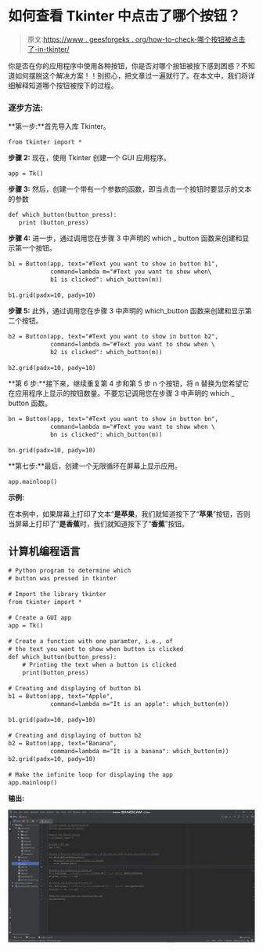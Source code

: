 # 如何查看 Tkinter 中点击了哪个按钮？

> 原文:[https://www . geesforgeks . org/how-to-check-哪个按钮被点击了-in-tkinter/](https://www.geeksforgeeks.org/how-to-check-which-button-was-clicked-in-tkinter/)

你是否在你的应用程序中使用各种按钮，你是否对哪个按钮被按下感到困惑？不知道如何摆脱这个解决方案！！别担心，把文章过一遍就行了。在本文中，我们将详细解释知道哪个按钮被按下的过程。

### 逐步方法:

**第一步:**首先导入库 Tkinter。

```
from tkinter import *
```

**步骤 2:** 现在，使用 Tkinter 创建一个 GUI 应用程序。

```
app = Tk()
```

**步骤 3:** 然后，创建一个带有一个参数的函数，即当点击一个按钮时要显示的文本的参数

```
def which_button(button_press):
   print (button_press)
```

**步骤 4:** 进一步，通过调用您在步骤 3 中声明的 which _ button 函数来创建和显示第一个按钮。

```
b1 = Button(app, text="#Text you want to show in button b1",
            command=lambda m="#Text you want to show when\
            b1 is clicked": which_button(m))

b1.grid(padx=10, pady=10)
```

**步骤 5:** 此外，通过调用您在步骤 3 中声明的 which_button 函数来创建和显示第二个按钮。

```
b2 = Button(app, text="#Text you want to show in button b2",
            command=lambda m="#Text you want to show when \
            b2 is clicked": which_button(m))

b2.grid(padx=10, pady=10)
```

**第 6 步:**接下来，继续重复第 4 步和第 5 步 n 个按钮，将 n 替换为您希望它在应用程序上显示的按钮数量。不要忘记调用您在步骤 3 中声明的 which _ button 函数。

```
bn = Button(app, text="#Text you want to show in button bn",
            command=lambda m="#Text you want to show when \
            bn is clicked": which_button(m))

bn.grid(padx=10, pady=10)
```

**第七步:**最后，创建一个无限循环在屏幕上显示应用。

```
app.mainloop()
```

**示例:**

在本例中，如果屏幕上打印了文本“**是苹果**，我们就知道按下了“**苹果**”按钮，否则当屏幕上打印了“**是香蕉**时，我们就知道按下了“**香蕉**”按钮。

## 计算机编程语言

```
# Python program to determine which
# button was pressed in tkinter

# Import the library tkinter
from tkinter import *

# Create a GUI app
app = Tk()

# Create a function with one paramter, i.e., of 
# the text you want to show when button is clicked
def which_button(button_press):
    # Printing the text when a button is clicked
    print(button_press)

# Creating and displaying of button b1
b1 = Button(app, text="Apple",
            command=lambda m="It is an apple": which_button(m))

b1.grid(padx=10, pady=10)

# Creating and displaying of button b2
b2 = Button(app, text="Banana",
            command=lambda m="It is a banana": which_button(m))
b2.grid(padx=10, pady=10)

# Make the infinite loop for displaying the app
app.mainloop()
```

**输出:**

![](img/706b48fef0c348f17dcd3f4a9a6fef33.png)
